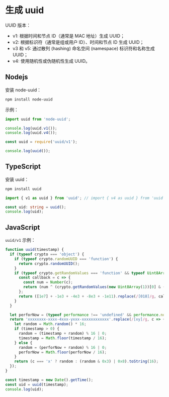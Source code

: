 # 生成 uuid

UUID 版本：

- v1: 根据时间和节点 ID（通常是 MAC 地址）生成 UUID；
- v2: 根据标识符（通常是组或用户 ID）、时间和节点 ID 生成 UUID；
- v3 和 v5: 通过散列 (hashing) 命名空间 (namespace) 标识符和名称生成 UUID；
- v4: 使用随机性或伪随机性生成 UUID。

## Nodejs

安装 node-uuid：

```bash
npm install node-uuid
```

示例：

```javascript
import uuid from 'node-uuid';

console.log(uuid.v1());
console.log(uuid.v4());
```

```javascript
const uuid = require('uuid/v1');

console.log(uuid());
```

## TypeScript

安装 uuid：

```bash
npm install uuid
```

```typescript
import { v1 as uuid } from 'uuid'; // import { v4 as uuid } from 'uuid';

const uid: string = uuid();
console.log(uid);
```

## JavaScript

```uuid/v1``` 示例：

```javascript
function uuid(timestamp) {
  if (typeof crypto === 'object') {
    if (typeof crypto.randomUUID === 'function') {
      return crypto.randomUUID();
    }
    if (typeof crypto.getRandomValues === 'function' && typeof Uint8Array === 'function') {
      const callback = c => {
        const num = Number(c);
        return (num ^ (crypto.getRandomValues(new Uint8Array(1))[0] & (15 >> (num / 4)))).toString(16);
      };
      return ([1e7] + -1e3 + -4e3 + -8e3 + -1e11).replace(/[018]/g, callback);
    }
  }

  let perforNow = (typeof performance !== 'undefined' && performance.now && performance.now() * 1000) || 0;
  return 'xxxxxxxx-xxxx-4xxx-yxxx-xxxxxxxxxxxx'.replace(/[xy]/g, c => {
    let random = Math.random() * 16;
    if (timestamp > 0) {
      random = (timestamp + random) % 16 | 0;
      timestamp = Math.floor(timestamp / 16);
    } else {
      random = (perforNow + random) % 16 | 0;
      perforNow = Math.floor(perforNow / 16);
    }
    return (c === 'x' ? random : (random & 0x3) | 0x8).toString(16);
  });
}

const timestamp = new Date().getTime();
const uid = uuid(timestamp);
console.log(uid);
```
